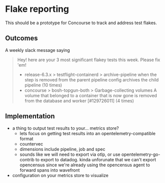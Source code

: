 # Flake reporting

This should be a prototype for Concourse to track and address test flakes.

## Outcomes

A weekly slack message saying
> Hey! here are your 3 most significant flakey tests this week. Please fix 'em!
> * release-6.3.x > testflight-containerd > archive-pipeline when the step is removed from the parent pipeline config archives the child pipeline (10 times)
> * concourse > bosh-topgun-both > Garbage-collecting volumes A volume that belonged to a container that is now gone is removed from the database and worker [#129726011] (4 times)

## Implementation

* a thing to output test results to your... metrics store?
  * lets focus on getting test results into an opentelemetry-compatible format
  * countervec
  * dimensions include pipeline, job and spec
  * sounds like we will need to export via otlp, or use opentelemetry-go-contrib
    to export to datadog. kinda unforunate that we can't export opencensus since
    we're already using the opencensus agent to forward spans into wavefront
* configuration on your metrics store to visualize
